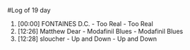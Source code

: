 #Log of 19 day

1. [00:00] FONTAINES D.C. - Too Real - Too Real
1. [12:26] Matthew Dear - Modafinil Blues - Modafinil Blues
1. [12:28] sloucher - Up and Down - Up and Down
